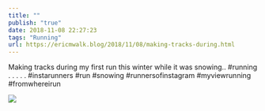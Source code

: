 ```yaml
---
title: ""
publish: "true"
date: 2018-11-08 22:27:23
tags: "Running"
url: https://ericmwalk.blog/2018/11/08/making-tracks-during.html
---
```


Making tracks during my first run this winter while it was snowing.. #running .
.
.
.
.
#instarunners #run #snowing #runnersofinstagram #myviewrunning #fromwhereirun

![](https://ericmwalk.blog/uploads/2022/ee190e03c4.jpg)